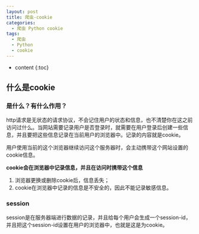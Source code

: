 ```yaml
---
layout: post
title: 爬虫-cookie
categories:
  - 爬虫 Python cookie
tags:
  - 爬虫
  - Python
  - cookie
---
```


* content
{:toc}


## 什么是cookie

### 是什么？有什么作用？

http请求是无状态的请求协议，不会记住用户的状态和信息，也不清楚你在这之前访问过什么。当网站需要记录用户是否登录时，就需要在用户登录后创建一些信息，并且要把这些信息记录在当前用户的浏览器中。记录的内容就是cookie。

用户使用当前的这个浏览器继续访问这个服务器时，会主动携带这个网站设置的cookie信息。

**cookie会在浏览器中记录信息，并且在访问时携带这个信息**

1. 浏览器更换或删除cookie后，信息丢失；
2. cookie在浏览器中记录的信息是不安全的，因此不能记录敏感信息。



### session

session是在服务器端进行数据的记录，并且给每个用户会生成一个session-id，并且把这个session-id设置在用户的浏览器中，也就是这是为cookie。